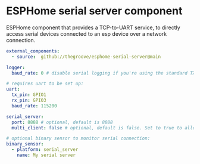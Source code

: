 # ESPHome serial server component
ESPHome component that provides a TCP-to-UART service, to directly access serial devices connected to an esp device over a network connection.

```yaml
external_components:
  - source:  github://thegroove/esphome-serial-server@main

logger:
  baud_rate: 0 # disable serial logging if you're using the standard TX/RX pins for your serial peripheral

# requires uart to be set up:
uart:
  tx_pin: GPIO1
  rx_pin: GPIO3
  baud_rate: 115200 

serial_server:
  port: 8888 # optional, default is 8888
  multi_client: false # optional, default is false. Set to true to allow multiple simultaneous connections

# optional binary sensor to monitor serial connection:
binary_sensor:
  - platform: serial_server
    name: My serial server
```

